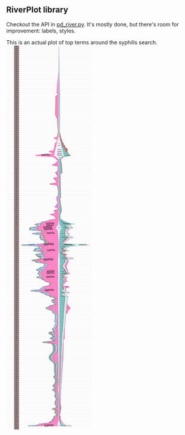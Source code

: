 ## RiverPlot library

Checkout the API in [pd_river.py](pd_river.py). It's mostly
done, but there's room for improvement: labels, styles.

This is an actual plot of top terms around the syphilis search.
<img src="example.png">

